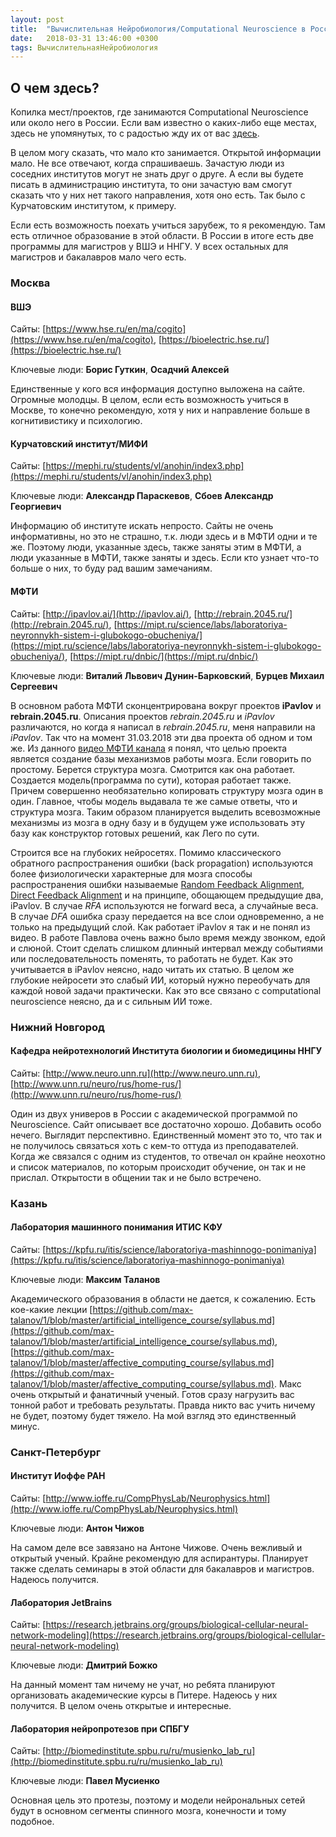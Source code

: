 ```yaml
---
layout: post
title:  "Вычислительная Нейробиология/Computational Neuroscience в России"
date:   2018-03-31 13:46:00 +0300
tags: ВычислительнаяНейробиология
---
```


## О чем здесь?
Копилка мест/проектов, где занимаются Computational Neuroscience или около него в России. Если вам известно о каких-либо еще местах, здесь не упомянутых, то с радостью жду их от вас [здесь](https://github.com/vogdb/vogdb.github.io/issues/new).

В целом могу сказать, что мало кто занимается. Открытой информации мало. Не все отвечают, когда спрашиваешь. Зачастую люди из соседних институтов могут не знать друг о друге. А если вы будете писать в администрацию института, то они зачастую вам смогут сказать что у них нет такого направления, хотя оно есть. Так было с Курчатовским институтом, к примеру.

Если есть возможность поехать учиться зарубеж, то я рекомендую. Там есть отличное образование в этой области. В России в итоге есть две программы для магистров у ВШЭ и ННГУ. У всех остальных для магистров и бакалавров мало чего есть.

### Москва

#### ВШЭ

Сайты: [https://www.hse.ru/en/ma/cogito](https://www.hse.ru/en/ma/cogito), [https://bioelectric.hse.ru/](https://bioelectric.hse.ru/) 

Ключевые люди: **Борис Гуткин**, **Осадчий Алексей**

Единственные у кого вся информация доступно выложена на сайте. Огромные молодцы. В целом, если есть возможность учиться в Москве, то конечно рекомендую, хотя у них и направление больше в когнитивистику и психологию. 


#### Курчатовский институт/МИФИ

Сайты: [https://mephi.ru/students/vl/anohin/index3.php](https://mephi.ru/students/vl/anohin/index3.php)

Ключевые люди: **Александр Параскевов**, **Сбоев Александр Георгиевич**

Информацию об институте искать непросто. Сайты не очень информативны, но это не страшно, т.к. люди здесь и в МФТИ одни и те же. Поэтому люди, указанные здесь, также заняты этим в МФТИ, а люди указанные в МФТИ, также заняты и здесь. Если кто узнает что-то больше о них, то буду рад вашим замечаниям.  


####  МФТИ

Сайты: [http://ipavlov.ai/](http://ipavlov.ai/), [http://rebrain.2045.ru/](http://rebrain.2045.ru/), [https://mipt.ru/science/labs/laboratoriya-neyronnykh-sistem-i-glubokogo-obucheniya/](https://mipt.ru/science/labs/laboratoriya-neyronnykh-sistem-i-glubokogo-obucheniya/), [https://mipt.ru/dnbic/](https://mipt.ru/dnbic/)

Ключевые люди: **Виталий Львович Дунин-Барковский**, **Бурцев Михаил Сергеевич**

В основном работа МФТИ сконцентрирована вокруг проектов **iPavlov** и **rebrain.2045.ru**. Описания проектов *rebrain.2045.ru* и *iPavlov* различаются, но когда я написал в *rebrain.2045.ru*, меня направили на *iPavlov*. Так что на момент 31.03.2018 эти два проекта об одном и том же. Из данного [видео МФТИ канала](https://vk.com/videos-932?z=video-932_456239091%2Fclub932%2Fpl_-932_-2) я понял, что целью проекта является создание базы механизмов работы мозга. Если говорить по простому. Берется структура мозга. Смотрится как она работает. Создается модель(программа по сути), которая работает также. Причем совершенно необязательно копировать структуру мозга один в один. Главное, чтобы модель выдавала те же самые ответы, что и структура мозга. Таким образом планируется выделить всевозможные механизмы из мозга в одну базу и в будущем уже использовать эту базу как конструктор готовых решений, как Лего по сути.

Строится все на глубоких нейросетях. Помимо классического обратного распространения ошибки (back propagation) используются более физиологически характерные для мозга способы распространения ошибки называемые [Random Feedback Alignment](https://www.nature.com/articles/ncomms13276), [Direct Feedback Alignment](https://arxiv.org/abs/1609.01596) и на принципе, обощающем предыдущие два, iPavlov. В случае *RFA* используются не forward веса, а случайные веса. В случае *DFA* ошибка сразу передается на все слои одновременно, а не только на предыдущий слой. Как работает iPavlov я так и не понял из видео. В работе Павлова очень важно было время между звонком, едой и слюной. Стоит сделать слишком длинный интервал между событиями или последовательность поменять, то работать не будет. Как это учитывается в iPavlov неясно, надо читать их статью. В целом же глубокие нейросети это слабый ИИ, который нужно переобучать для каждой новой задачи практически. Как это все связано с computational neuroscience неясно, да и с сильным ИИ тоже.

### Нижний Новгород

#### Кафедра нейротехнологий Института биологии и биомедицины ННГУ

Сайты:  [http://www.neuro.unn.ru](http://www.neuro.unn.ru), [http://www.unn.ru/neuro/rus/home-rus/](http://www.unn.ru/neuro/rus/home-rus/)

Один из двух универов в России с академической программой по Neuroscience. Сайт описывает все достаточно хорошо. Добавить особо нечего. Выглядит перспективно. Единственный момент это то, что так и не получилось связаться хоть с кем-то оттуда из преподавателей. Когда же связался с одним из студентов, то отвечал он крайне неохотно и список материалов, по которым происходит обучение, он так и не прислал. Открытости в общении так и не было встречено.

### Казань

#### Лаборатория машинного понимания ИТИС КФУ

Сайты: [https://kpfu.ru/itis/science/laboratoriya-mashinnogo-ponimaniya](https://kpfu.ru/itis/science/laboratoriya-mashinnogo-ponimaniya)

Ключевые люди: **Максим Таланов**

Академического образования в области не дается, к сожалению. Есть кое-какие лекции [https://github.com/max-talanov/1/blob/master/artificial_intelligence_course/syllabus.md](https://github.com/max-talanov/1/blob/master/artificial_intelligence_course/syllabus.md), [https://github.com/max-talanov/1/blob/master/affective_computing_course/syllabus.md](https://github.com/max-talanov/1/blob/master/affective_computing_course/syllabus.md). Макс очень открытый и фанатичный ученый. Готов сразу нагрузить вас тонной работ и требовать результаты. Правда никто вас учить ничему не будет, поэтому будет тяжело. На мой взгляд это единственный минус.


### Санкт-Петербург

#### Институт Иоффе РАН

Сайты: [http://www.ioffe.ru/CompPhysLab/Neurophysics.html](http://www.ioffe.ru/CompPhysLab/Neurophysics.html)

Ключевые люди: **Антон Чижов**

На самом деле все завязано на Антоне Чижове. Очень вежливый и открытый ученый. Крайне рекомендую для аспирантуры. Планирует также сделать семинары в этой области для бакалавров и магистров. Надеюсь получится. 


#### Лаборатория JetBrains

Сайты: [https://research.jetbrains.org/groups/biological-cellular-neural-network-modeling](https://research.jetbrains.org/groups/biological-cellular-neural-network-modeling)

Ключевые люди: **Дмитрий Божко**

На данный момент там ничему не учат, но ребята планируют организовать академические курсы в Питере. Надеюсь у них получится. В целом очень открытые и интересные.


#### Лаборатория нейропротезов при СПБГУ

Сайты: [http://biomedinstitute.spbu.ru/ru/musienko_lab_ru](http://biomedinstitute.spbu.ru/ru/musienko_lab_ru)

Ключевые люди: **Павел Мусиенко**

Основная цель это протезы, поэтому и модели нейрональных сетей будут в основном сегменты спинного мозга, конечности и тому подобное.

